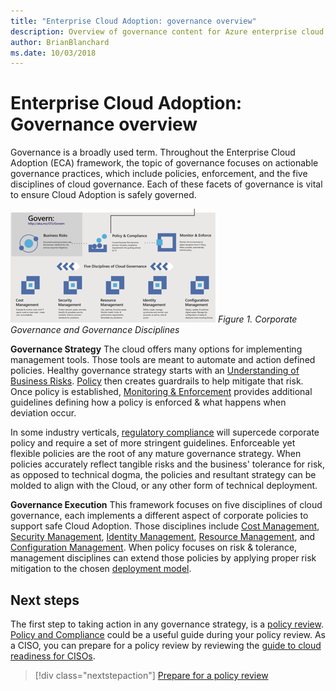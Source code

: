 ```yaml
---
title: "Enterprise Cloud Adoption: governance overview"
description: Overview of governance content for Azure enterprise cloud adoption
author: BrianBlanchard
ms.date: 10/03/2018
---
```


# Enterprise Cloud Adoption: Governance overview

Governance is a broadly used term. Throughout the Enterprise Cloud Adoption (ECA) framework, the topic of governance focuses on actionable governance practices, which include policies, enforcement, and the five disciplines of cloud governance. Each of these facets of governance is vital to ensure Cloud Adoption is safely governed.

![Corporate Governance and Governance Disciplines](../_images/operational-transformation-govern.png)
*Figure 1. Corporate Governance and Governance Disciplines*

**Governance Strategy** The cloud offers many options for implementing management tools. Those tools are meant to automate and action defined policies. Healthy governance strategy starts with an [Understanding of Business Risks](policy-compliance/understanding-business-risk.md). [Policy](policy-compliance/overview.md) then creates guardrails to help mitigate that risk. Once policy is established, [Monitoring & Enforcement](monitoring-enforcement/overview.md) provides additional guidelines defining how a policy is enforced & what happens when deviation occur.

In some industry verticals, [regulatory compliance](policy-compliance/what-is-regulatory-compliance.md) will supercede corporate policy and require a set of more stringent guidelines. Enforceable yet flexible policies are the root of any mature governance strategy. When policies accurately reflect tangible risks and the business' tolerance for risk, as opposed to technical dogma, the policies and resultant strategy can be molded to align with the Cloud, or any other form of technical deployment.

**Governance Execution** This framework focuses on five disciplines of cloud governance, each implements a different aspect of corporate policies to support safe Cloud Adoption. Those disciplines include [Cost Management](cost-management/overview.md), [Security Management](security-management/overview.md), [Identity Management](identity-management/overview.md), [Resource Management](resource-management/overview.md), and [Configuration Management](configuration-management/overview.md). When policy focuses on risk & tolerance, management disciplines can extend those policies by applying proper risk mitigation to the chosen [deployment model](../getting-started/cloud-deployment-models.md).

## Next steps

The first step to taking action in any governance strategy, is a [policy review](policy-compliance/what-is-a-cloud-policy-review.md). [Policy and Compliance](policy-compliance/overview.md) could be a useful guide during your policy review. As a CISO, you can prepare for a policy review by reviewing the [guide to cloud readiness for CISOs](how-can-a-ciso-prepare-for-the-cloud.md).

> [!div class="nextstepaction"]
> [Prepare for a policy review](policy-compliance/what-is-a-cloud-policy-review.md)